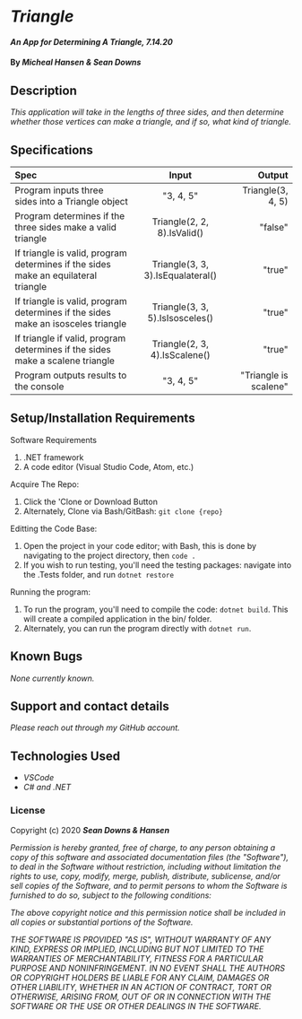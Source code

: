 # _Triangle_

#### _An App for Determining A Triangle, 7.14.20_

#### By _**Micheal Hansen & Sean Downs**_

## Description

_This application will take in the lengths of three sides, and then determine whether those vertices can make a triangle, and if so, what kind of triangle._

## Specifications

| Spec | Input | Output |
| :--- | :---: | ---: |
| Program inputs three sides into a Triangle object | "3, 4, 5" | Triangle(3, 4, 5) |
| Program determines if the three sides make a valid triangle | Triangle(2, 2, 8).IsValid() | "false" |
| If triangle is valid, program determines if the sides make an equilateral triangle | Triangle(3, 3, 3).IsEqualateral() | "true" |
| If triangle is valid, program determines if the sides make an isosceles triangle | Triangle(3, 3, 5).IsIsosceles() | "true" |
| If triangle if valid, program determines if the sides make a scalene triangle | Triangle(2, 3, 4).IsScalene() | "true" |
| Program outputs results to the console | "3, 4, 5" | "Triangle is scalene" |

## Setup/Installation Requirements

Software Requirements
1. .NET framework
2. A code editor (Visual Studio Code, Atom, etc.)

Acquire The Repo:
1. Click the 'Clone or Download Button
2. Alternately, Clone via Bash/GitBash: `git clone {repo}`

Editting the Code Base:
1. Open the project in your code editor; with Bash, this is done by navigating to the project directory, then `code .`
2. If you wish to run testing, you'll need the testing packages: navigate into the .Tests folder, and run `dotnet restore`

Running the program:
1. To run the program, you'll need to compile the code: `dotnet build`. This will create a compiled application in the bin/ folder.
2. Alternately, you can run the program directly with `dotnet run`.

## Known Bugs

_None currently known._

## Support and contact details

_Please reach out through my GitHub account._

## Technologies Used

* _VSCode_
* _C# and .NET_

### License

Copyright (c) 2020 **_Sean Downs &  Hansen_**

*Permission is hereby granted, free of charge, to any person obtaining a copy
of this software and associated documentation files (the "Software"), to deal
in the Software without restriction, including without limitation the rights
to use, copy, modify, merge, publish, distribute, sublicense, and/or sell
copies of the Software, and to permit persons to whom the Software is
furnished to do so, subject to the following conditions:*

*The above copyright notice and this permission notice shall be included in all
copies or substantial portions of the Software.*

*THE SOFTWARE IS PROVIDED "AS IS", WITHOUT WARRANTY OF ANY KIND, EXPRESS OR
IMPLIED, INCLUDING BUT NOT LIMITED TO THE WARRANTIES OF MERCHANTABILITY,
FITNESS FOR A PARTICULAR PURPOSE AND NONINFRINGEMENT. IN NO EVENT SHALL THE
AUTHORS OR COPYRIGHT HOLDERS BE LIABLE FOR ANY CLAIM, DAMAGES OR OTHER
LIABILITY, WHETHER IN AN ACTION OF CONTRACT, TORT OR OTHERWISE, ARISING FROM,
OUT OF OR IN CONNECTION WITH THE SOFTWARE OR THE USE OR OTHER DEALINGS IN THE
SOFTWARE.*